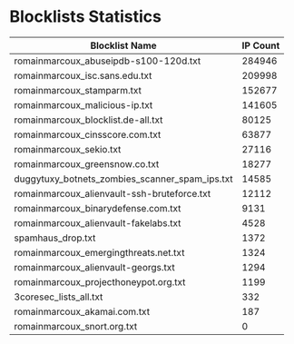 # Blocklists Statistics
| Blocklist Name | IP Count |
|----|----|
| romainmarcoux_abuseipdb-s100-120d.txt | 284946 |
| romainmarcoux_isc.sans.edu.txt | 209998 |
| romainmarcoux_stamparm.txt | 152677 |
| romainmarcoux_malicious-ip.txt | 141605 |
| romainmarcoux_blocklist.de-all.txt | 80125 |
| romainmarcoux_cinsscore.com.txt | 63877 |
| romainmarcoux_sekio.txt | 27116 |
| romainmarcoux_greensnow.co.txt | 18277 |
| duggytuxy_botnets_zombies_scanner_spam_ips.txt | 14585 |
| romainmarcoux_alienvault-ssh-bruteforce.txt | 12112 |
| romainmarcoux_binarydefense.com.txt | 9131 |
| romainmarcoux_alienvault-fakelabs.txt | 4528 |
| spamhaus_drop.txt | 1372 |
| romainmarcoux_emergingthreats.net.txt | 1324 |
| romainmarcoux_alienvault-georgs.txt | 1294 |
| romainmarcoux_projecthoneypot.org.txt | 1199 |
| 3coresec_lists_all.txt | 332 |
| romainmarcoux_akamai.com.txt | 187 |
| romainmarcoux_snort.org.txt | 0 |
